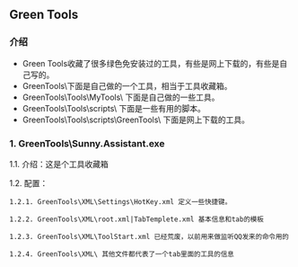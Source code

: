 ## Green Tools

### 介绍
* Green Tools收藏了很多绿色免安装过的工具，有些是网上下载的，有些是自己写的。
* GreenTools\下面是自己做的一个工具，相当于工具收藏箱。
* GreenTools\Tools\MyTools\ 下面是自己做的一些工具。
* GreenTools\Tools\scripts\ 下面是一些有用的脚本。
* GreenTools\Tools\scripts\GreenTools\ 下面是网上下载的工具。

### 1. GreenTools\Sunny.Assistant.exe
  1.1. 介绍：这是个工具收藏箱
  
  1.2. 配置：
  
    1.2.1. GreenTools\XML\Settings\HotKey.xml 定义一些快捷键。
    
    1.2.2. GreenTools\XML\root.xml|TabTemplete.xml 基本信息和tab的模板
    
    1.2.3. GreenTools\XML\ToolStart.xml 已经荒废，以前用来做监听QQ发来的命令用的
    
    1.2.4. GreenTools\XML\ 其他文件都代表了一个tab里面的工具的信息
